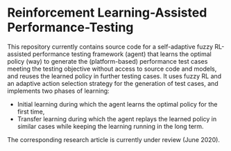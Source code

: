 # Reinforcement Learning-Assisted Performance-Testing
This repository currently contains source code for a self-adaptive fuzzy RL-assisted performance testing framework (agent) that learns the optimal policy (way) to generate the (platform-based) performance test cases meeting the testing objective without access to source code and models, and reuses the learned policy in further testing cases. It uses fuzzy RL and an adaptive action selection strategy for the generation of test cases, and implements two phases of learning:
- Initial learning during which the agent learns the optimal policy for the first time,
- Transfer learning during which the agent replays the learned policy in similar cases while keeping the learning running in the long term.  

The corresponding research article is currently under review (June 2020). 
